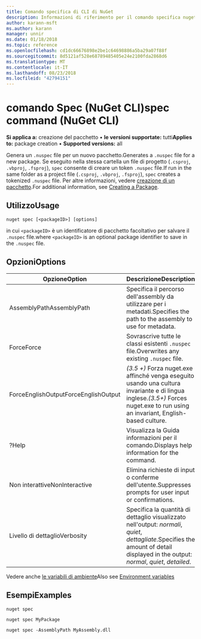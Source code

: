 ```yaml
---
title: Comando specifica di CLI di NuGet
description: Informazioni di riferimento per il comando specifica nuget.exe
author: karann-msft
ms.author: karann
manager: unnir
ms.date: 01/18/2018
ms.topic: reference
ms.openlocfilehash: cd1dc66676898e2be1c64698886a5ba29a07f88f
ms.sourcegitcommit: 8d5121af528e68789485405e24e2100fda2868d6
ms.translationtype: MT
ms.contentlocale: it-IT
ms.lasthandoff: 08/23/2018
ms.locfileid: "42794151"
---
```

# <a name="spec-command-nuget-cli"></a><span data-ttu-id="f5d9c-103">comando Spec (NuGet CLI)</span><span class="sxs-lookup"><span data-stu-id="f5d9c-103">spec command (NuGet CLI)</span></span>

<span data-ttu-id="f5d9c-104">**Si applica a:** creazione del pacchetto &bullet; **le versioni supportate:** tutti</span><span class="sxs-lookup"><span data-stu-id="f5d9c-104">**Applies to:** package creation &bullet; **Supported versions:** all</span></span>

<span data-ttu-id="f5d9c-105">Genera un `.nuspec` file per un nuovo pacchetto.</span><span class="sxs-lookup"><span data-stu-id="f5d9c-105">Generates a `.nuspec` file for a new package.</span></span> <span data-ttu-id="f5d9c-106">Se eseguito nella stessa cartella un file di progetto (`.csproj`, `.vbproj`, `.fsproj`), `spec` consente di creare un token `.nuspec` file.</span><span class="sxs-lookup"><span data-stu-id="f5d9c-106">If run in the same folder as a project file (`.csproj`, `.vbproj`, `.fsproj`), `spec` creates a tokenized `.nuspec` file.</span></span> <span data-ttu-id="f5d9c-107">Per altre informazioni, vedere [creazione di un pacchetto](../create-packages/creating-a-package.md).</span><span class="sxs-lookup"><span data-stu-id="f5d9c-107">For additional information, see [Creating a Package](../create-packages/creating-a-package.md).</span></span>

## <a name="usage"></a><span data-ttu-id="f5d9c-108">Utilizzo</span><span class="sxs-lookup"><span data-stu-id="f5d9c-108">Usage</span></span>

```cli
nuget spec [<packageID>] [options]
```

<span data-ttu-id="f5d9c-109">in cui `<packageID>` è un identificatore di pacchetto facoltativo per salvare il `.nuspec` file.</span><span class="sxs-lookup"><span data-stu-id="f5d9c-109">where `<packageID>` is an optional package identifier to save in the `.nuspec` file.</span></span>

## <a name="options"></a><span data-ttu-id="f5d9c-110">Opzioni</span><span class="sxs-lookup"><span data-stu-id="f5d9c-110">Options</span></span>

| <span data-ttu-id="f5d9c-111">Opzione</span><span class="sxs-lookup"><span data-stu-id="f5d9c-111">Option</span></span> | <span data-ttu-id="f5d9c-112">Descrizione</span><span class="sxs-lookup"><span data-stu-id="f5d9c-112">Description</span></span> |
| --- | --- |
| <span data-ttu-id="f5d9c-113">AssemblyPath</span><span class="sxs-lookup"><span data-stu-id="f5d9c-113">AssemblyPath</span></span> | <span data-ttu-id="f5d9c-114">Specifica il percorso dell'assembly da utilizzare per i metadati.</span><span class="sxs-lookup"><span data-stu-id="f5d9c-114">Specifies the path to the assembly to use for metadata.</span></span> |
| <span data-ttu-id="f5d9c-115">Force</span><span class="sxs-lookup"><span data-stu-id="f5d9c-115">Force</span></span> | <span data-ttu-id="f5d9c-116">Sovrascrive tutte le classi esistenti `.nuspec` file.</span><span class="sxs-lookup"><span data-stu-id="f5d9c-116">Overwrites any existing `.nuspec` file.</span></span> |
| <span data-ttu-id="f5d9c-117">ForceEnglishOutput</span><span class="sxs-lookup"><span data-stu-id="f5d9c-117">ForceEnglishOutput</span></span> | <span data-ttu-id="f5d9c-118">*(3.5 +)*  Forza nuget.exe affinché venga eseguito usando una cultura invariante e di lingua inglese.</span><span class="sxs-lookup"><span data-stu-id="f5d9c-118">*(3.5+)* Forces nuget.exe to run using an invariant, English-based culture.</span></span> |
| <span data-ttu-id="f5d9c-119">?</span><span class="sxs-lookup"><span data-stu-id="f5d9c-119">Help</span></span> | <span data-ttu-id="f5d9c-120">Visualizza la Guida informazioni per il comando.</span><span class="sxs-lookup"><span data-stu-id="f5d9c-120">Displays help information for the command.</span></span> |
| <span data-ttu-id="f5d9c-121">Non interattive</span><span class="sxs-lookup"><span data-stu-id="f5d9c-121">NonInteractive</span></span> | <span data-ttu-id="f5d9c-122">Elimina richieste di input o conferme dell'utente.</span><span class="sxs-lookup"><span data-stu-id="f5d9c-122">Suppresses prompts for user input or confirmations.</span></span> |
| <span data-ttu-id="f5d9c-123">Livello di dettaglio</span><span class="sxs-lookup"><span data-stu-id="f5d9c-123">Verbosity</span></span> | <span data-ttu-id="f5d9c-124">Specifica la quantità di dettaglio visualizzato nell'output: *normali*, *quiet*, *dettagliate*.</span><span class="sxs-lookup"><span data-stu-id="f5d9c-124">Specifies the amount of detail displayed in the output: *normal*, *quiet*, *detailed*.</span></span> |

<span data-ttu-id="f5d9c-125">Vedere anche [le variabili di ambiente](cli-ref-environment-variables.md)</span><span class="sxs-lookup"><span data-stu-id="f5d9c-125">Also see [Environment variables](cli-ref-environment-variables.md)</span></span>

## <a name="examples"></a><span data-ttu-id="f5d9c-126">Esempi</span><span class="sxs-lookup"><span data-stu-id="f5d9c-126">Examples</span></span>

```cli
nuget spec

nuget spec MyPackage

nuget spec -AssemblyPath MyAssembly.dll
```
